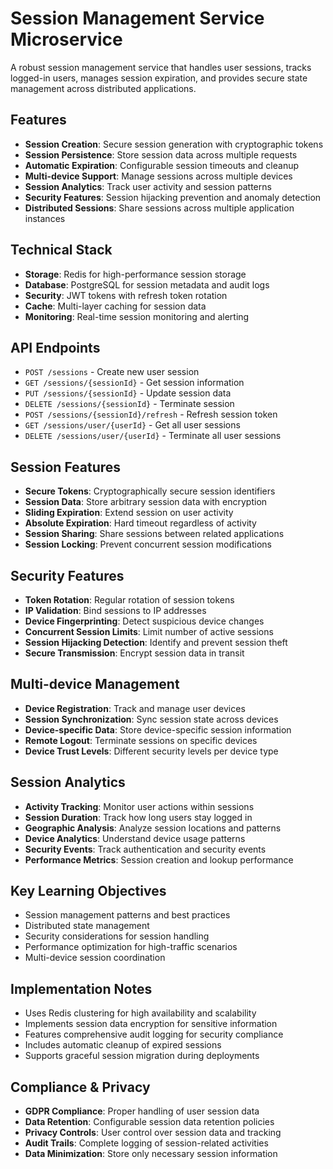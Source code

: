 # Session Management Service Microservice

A robust session management service that handles user sessions, tracks logged-in users, manages session expiration, and provides secure state management across distributed applications.

## Features

- **Session Creation**: Secure session generation with cryptographic tokens
- **Session Persistence**: Store session data across multiple requests
- **Automatic Expiration**: Configurable session timeouts and cleanup
- **Multi-device Support**: Manage sessions across multiple devices
- **Session Analytics**: Track user activity and session patterns
- **Security Features**: Session hijacking prevention and anomaly detection
- **Distributed Sessions**: Share sessions across multiple application instances

## Technical Stack

- **Storage**: Redis for high-performance session storage
- **Database**: PostgreSQL for session metadata and audit logs
- **Security**: JWT tokens with refresh token rotation
- **Cache**: Multi-layer caching for session data
- **Monitoring**: Real-time session monitoring and alerting

## API Endpoints

- `POST /sessions` - Create new user session
- `GET /sessions/{sessionId}` - Get session information
- `PUT /sessions/{sessionId}` - Update session data
- `DELETE /sessions/{sessionId}` - Terminate session
- `POST /sessions/{sessionId}/refresh` - Refresh session token
- `GET /sessions/user/{userId}` - Get all user sessions
- `DELETE /sessions/user/{userId}` - Terminate all user sessions

## Session Features

- **Secure Tokens**: Cryptographically secure session identifiers
- **Session Data**: Store arbitrary session data with encryption
- **Sliding Expiration**: Extend session on user activity
- **Absolute Expiration**: Hard timeout regardless of activity
- **Session Sharing**: Share sessions between related applications
- **Session Locking**: Prevent concurrent session modifications

## Security Features

- **Token Rotation**: Regular rotation of session tokens
- **IP Validation**: Bind sessions to IP addresses
- **Device Fingerprinting**: Detect suspicious device changes
- **Concurrent Session Limits**: Limit number of active sessions
- **Session Hijacking Detection**: Identify and prevent session theft
- **Secure Transmission**: Encrypt session data in transit

## Multi-device Management

- **Device Registration**: Track and manage user devices
- **Session Synchronization**: Sync session state across devices
- **Device-specific Data**: Store device-specific session information
- **Remote Logout**: Terminate sessions on specific devices
- **Device Trust Levels**: Different security levels per device type

## Session Analytics

- **Activity Tracking**: Monitor user actions within sessions
- **Session Duration**: Track how long users stay logged in
- **Geographic Analysis**: Analyze session locations and patterns
- **Device Analytics**: Understand device usage patterns
- **Security Events**: Track authentication and security events
- **Performance Metrics**: Session creation and lookup performance

## Key Learning Objectives

- Session management patterns and best practices
- Distributed state management
- Security considerations for session handling
- Performance optimization for high-traffic scenarios
- Multi-device session coordination

## Implementation Notes

- Uses Redis clustering for high availability and scalability
- Implements session data encryption for sensitive information
- Features comprehensive audit logging for security compliance
- Includes automatic cleanup of expired sessions
- Supports graceful session migration during deployments

## Compliance & Privacy

- **GDPR Compliance**: Proper handling of user session data
- **Data Retention**: Configurable session data retention policies
- **Privacy Controls**: User control over session data and tracking
- **Audit Trails**: Complete logging of session-related activities
- **Data Minimization**: Store only necessary session information 